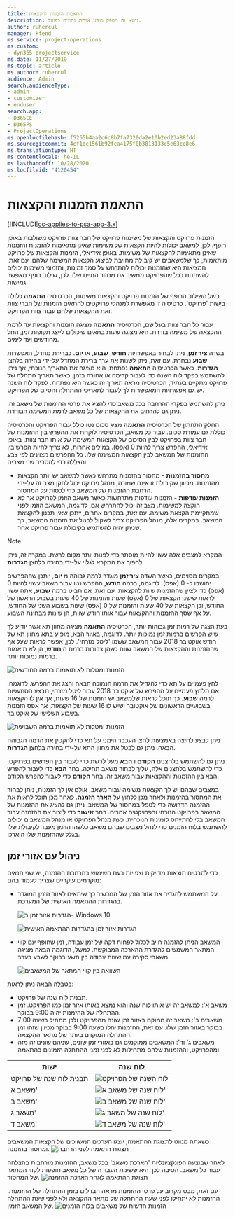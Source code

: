 ```yaml
---
title: התאמת הזמנות והקצאות
description: נושא זה מספק מידע אודות נתונים בפועל.
author: ruhercul
manager: kfend
ms.service: project-operations
ms.custom:
- dyn365-projectservice
ms.date: 11/27/2019
ms.topic: article
ms.author: ruhercul
audience: Admin
search.audienceType:
- admin
- customizer
- enduser
search.app:
- D365CE
- D365PS
- ProjectOperations
ms.openlocfilehash: f5255b4aa2c6c8b7fa7320da2e10b2ed23a88fdd
ms.sourcegitcommit: 4cf1dc1561b92fca4175f0b3813133c5e63ce8e6
ms.translationtype: HT
ms.contentlocale: he-IL
ms.lasthandoff: 10/28/2020
ms.locfileid: "4120454"
---
```

# <a name="reconcile-bookings-and-assignments"></a>התאמת הזמנות והקצאות

[!INCLUDE[cc-applies-to-psa-app-3.x](../includes/cc-applies-to-psa-app-3x.md)]

הזמנות פרויקט והקצאות של משימות פרויקט של חבר צוות פרויקט משולבות באופן רופף.‬ לכן, למשאב יכולות להיות הקצאות של משימות שאינן מתאימות להזמנות והזמנות שאינן מתאימות להקצאות של משימות. באופן אידיאלי, הזמנות והקצאות של פרויקט מותאמות, כך שלמשאבים יש קיבולת מחויבת לביצוע הקצאות המשימה שלהם. עם זאת, המציאות היא שהזמנות יכולות להתרחש על סמך זמינות, ותזמוני משימות יכולים להשתנות ככל שהפרויקט ממשיך את מחזור החיים שלו. לכן, שילוב רופף מאפשר גמישות.

בשל השילוב הרופף של הזמנות פרויקט והקצאות משימות, הכרטיסיה **התאמה** כלולה בישות 'פרויקט'. כרטיסיה זו מאפשרת למנהלי פרויקטים להתאים הזמנות של חברי צוות ואת ההקצאות שלהם עבור צוות הפרויקט.

עבור כל חבר צוות בעל שם, הכרטיסיה **התאמה** מציגה הזמנות והקצאות עד לרמת ההקצאה של משימה בודדת. היא מציגה שעות בתאים שיכולים לייצג תקופות זמן, החל מחודשים ועד לימים.

בשדה **ציר זמן**, ניתן לבחור באפשרויות **חודש**, **שבוע**, או **יום**. כברירת מחדל, האפשרות **שבוע** נבחרת. עם זאת, ניתן לשנות את ערך ברירת המחדל על-ידי בחירה בלחצן **הגדרות**. כאשר הכרטיסיה **התאמה** נפתחת, היא מציגה את התאריך הנוכחי, אך ניתן להשתמש בפקד לוח השנה כדי לעבור קדימה או אחורה בזמן. כאשר תאריך התחלה של פרויקט מתקיים בעתיד, הכרטיסיה מראה תאריך זה כאשר היא נפתחת. לפקד לוח השנה יש גם אפשרויות המאפשרות לך לעבור לתאריכי ההתחלה והסיום של הפרויקט.

ניתן להשתמש בפקדי ההרחבה בכל משאב כדי להציג את פרטי ההזמנות של משאב זה. ניתן גם להרחיב את ההקצאות של כל משאב לרמת המשימה הבודדת.

החלק התחתון של הכרטיסיה **התאמה** מציג סכום נטו כולל עבור הפרויקט והכרטיסיה כוללת גם עמודת סכום. עבור כל משאב, הכרטיסיה לוקחת את ההפרש בין ההזמנות של חבר צוות בפרויקט לבין הסיכום של הקצאות המשימה של אותו חבר צוות. באופן אידיאלי, ההפרש צריך להיות 0 (אפס). במילים אחרות, לא צריך להיות הפרש בין ההזמנות של המשאב לבין הקצאות המשימה שלו. כל ההפרשים מצוינים לפי צבע והצללה כדי להסביר שני מצבים:

- **מחסור בהזמנות** - מחסור בהזמנות מתרחש כאשר למשאב יש יותר הקצאות מהזמנות. מכיוון שקיבולת זו אינה שמורה, מנהל פרויקט יכול לתקן מצב זה על-ידי הרחבת ההזמנות של המשאב כדי לכסות על המחסור.
- **הזמנות עודפות** - הזמנות עודפות מתרחשות כאשר משאב הוזמן לפרויקט אך לא הוקצה למשימות. מצב זה יכול להתרחש אם, לדוגמה, המשאב הוזמן לפני שמתקיימת הקצאת משימה. עם זאת, במקרים אחרים, ייתכן שאין תכנון להקצאת המשאב. במקרים אלה, מנהל הפרויקט צריך לשקול לבטל את הזמנות המשאב, כך שניתן יהיה להשתמש בקיבולת עבור פרויקט אחר.

> [!NOTE]
> המקרא למצבים אלה עשוי להיות מוסתר כדי לפנות יותר מקום לרשת. במקרה זה, ניתן להפוך את המקרא לגלוי על-ידי בחירה בלחצן **הגדרות**.

במקרים מסוימים, כאשר השדה **ציר זמן** מוגדר לרמה גבוהה מ **יום**, ייתכן שההפרשים יחושבו כ- 0 (אפס). לדוגמה, ברמה **חודש**, ההפרש נטו עבור משאב עשוי להיות 0 (אפס) כדי לציין שההזמנות שוות להקצאות. עם זאת, אם תביט ברמה **שבוע**, אתה עשוי לראות שישנן הקצאות של 0 (אפס) שעות והזמנות של 40 שעות בשבוע הראשון של החודש, וכן הקצאות של 40 שעות והזמנות של 0 (אפס) שעות בשבוע השני של החודש. על אף שסך ההזמנות וההקצאות עבור אותו חודש שוות, הן שונות מבחינת השבוע.

בעת הצגה של רמות זמן גבוהות יותר, הכרטיסיה **התאמה** מציגה מחוון תא אשר יודיע לך שיש הפרשים ברמות זמן נמוכות יותר. לדוגמה, באיור הבא, מופיע בתא מחוון תא של חודש אוקטובר 2018 עבור המשאב ששמו 'ליטל מזרחי'. לכן, אפשר לראות שעל אף שההזמנות וההקצאות של המשאב שוות כשהן צבורות ברמת ה **חודש**, הן לא תואמות ברמות נמוכות יותר.

![הזמנות ומטלות לא תואמות ברמה החודשית](media/reconcile-assignments-01.JPG)

לחץ פעמיים על תא כדי להגדיל את הרמה הנמוכה הבאה והצג את ההפרש. לדוגמה, אם תלחץ פעמיים על ההפרש של אוקטובר 2018 עבור ליטל מזרחי, תבצע הסתעפות לרמה **שבוע**. כך תוכל לראות שלמשאב יש הזמנות של 16 שעות, אך אין לו הקצאות בשבועיים הראשונים של אוקטובר ושיש לו 16 שעות של הקצאות, אך אפס הזמנות בשבוע השלישי של אוקטובר.

![הזמנות ומטלות לא תואמות ברמה השבועית](media/reconcile-assignments-02.JPG)

ניתן לבצע לחיצה באמצעות לחצן העכבר הימני על תא כדי להקטין את הרמה הגבוהה הבאה. ניתן גם לבטל את מחוון התא על-ידי בחירה בלחצן **הגדרות**. 

ניתן גם להשתמש בלחצנים **הקודם** ו **הבא** מעל לרשת כדי לעבור בין הפרשים בפרויקט. כדי להשתמש בלחצנים אלה, עליך לבחור משאב תחילה. בחר **הבא** כדי לעבור להפרש הבא בין ההזמנות וההקצאות עבור משאב זה. בחר **הקודם** כדי לעבור להפרש הקודם.

במצבים שבהם יש לך הקצאות משימה עבור משאב, אולם אין לך הזמנות, ניתן לבחור את המחסור בהזמנות ולאחר מכן ללחוץ על **הארך הזמנה**. לאחר מכן תוכל לראות את ההזמנה הדרושה כדי לטפל במחסור של המשאב. ניתן גם להציג את ההזמנות של המשאב בפרויקט הנוכחי ובפרויקטים אחרים. בחר **אישור** כדי ליצור את ההזמנה עבור המשאב בלי להתייחס לזמינות הנוכחית. כעת מנהל הפרויקט או מנהל המשאבים יכולים להשתמש בלוח הזמנים כדי לנהל מצבים שבהם משאב כלשהו הוזמן מעבר לקיבולת שלו בגלל שההזמנות שלו הוארכו.

## <a name="managing-with-time-zones"></a>ניהול עם אזורי זמן
כדי להבטיח תוצאות מדויקות וצפויות בעת השימוש בהרחבת ההזמנה, יש שני תנאים מוקדמים עיקריים שצריך לעמוד בהם:  

- על המשתמש להגדיר את אזור הזמן של המכשיר כך שיתאים לאזור הזמן המוגדר בהגדרות ההתאמה האישית של המערכת.
 
  ![הגדרות אזור זמן ב- Windows 10](media/reconcile-assignments-03.png)

  ![הגדרות אזור זמן בהגדרות ההתאמה האישית](media/reconcile-assignments-04.png)
 
- המשאב הניתן להזמנה חייב לכלול לפחות דקה של זמן עבודה, זמן שחופף עם קווי המתאר המשמשים להגדרת ההארכה המבוקשת. למשל, הדוגמה הבאה מציגה משאבי סקירה עם שעות עבודה בין תשע בבוקר לשבע בערב. 

  ![השוואה בין קווי המתאר של המשאבים](media/reconcile-assignments-05.png)

בטבלה הבאה ניתן לראות:

- תבנית לוח שנה של פרויקט.
- משאב א': למשאב זה יש אותו לוח שנה והוא נמצא באותו אזור זמן כמו הפרויקט. זמן ההתחלה של ההזמנות יהיה 9:00 בבוקר.
- משאבים ב': משאב זה ממוקם באזור זמן שונה מהפרויקט ולכן מתחיל בשעה 7:00 בבוקר באזור הזמן שלו. עם זאת, ההזמנות יחלו בשעה 9:00 בבוקר מכיוון שזהו זמן ההתחלה המוקדם ביותר של מתאר ההקצאה.
- משאבים ג' וד': המשאבים ממוקמים גם באזורי זמן שונים, שניהם שונים זה מזה ומהפרויקט, וההזמנות שלהם מתחילות לא לפני זמני ההתחלה הזמינים בהתאמה.

|ישות  |לוח שנה  |
|-|-|
|תבנית לוח שנה של פרויקט   | ![לוח השנה של הפרויקט](media/reconcile-assignments-06.png) |
|משאב א'  | ![לוח שנה של משאב א'](media/reconcile-assignments-06.png) |
|משאב ב'  |  ![לוח שנה של משאב ב'](media/reconcile-assignments-07.png) |
|משאב ג'  |  ![לוח שנה של משאב ג'](media/reconcile-assignments-08.png) |
|משאב ד'  | ![לוח שנה של משאב ד'](media/reconcile-assignments-09.png)  |
 
כשאתה מנווט לתצוגת ההתאמה, יוצגו הערכים המשויכים של הקצאות המשאבים ומחסור בהזמנה.
 ![תצוגת התאמה לפני הרחבה](media/reconcile-assignments-10.png)

לאחר שבוצעה הפונקציונליות 'הארכת משאב' בכל משאב, ההזמנות מורחבות בהצלחה עבור כל משאב. הסיבה לכך היא ששעות העבודה של כל משאב חופפות לקווי המתאר של המחסור.
 ![תצוגת ההתאמה לאחר הארכת ההזמנה](media/reconcile-assignments-11.png) 

עם זאת, מבט מקרוב על פרטי ההזמנות מראה הבדלים בזמן ההתחלה של ההזמנות. ההזמנות לא יתחילו לפני שעת ההתחלה של מתאר ההקצאה ולא לפני שעת ההתחלה של המשאב הזמין.
 ![הזמנות חדשות של משאבים בלוח הזמנים](media/reconcile-assignments-12.png)
